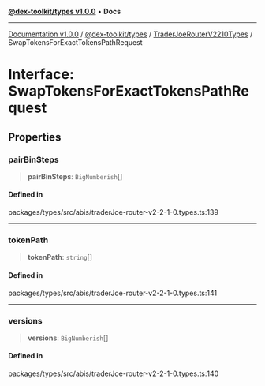[**@dex-toolkit/types v1.0.0**](../../../README.md) • **Docs**

***

[Documentation v1.0.0](../../../../../packages.md) / [@dex-toolkit/types](../../../README.md) / [TraderJoeRouterV2210Types](../README.md) / SwapTokensForExactTokensPathRequest

# Interface: SwapTokensForExactTokensPathRequest

## Properties

### pairBinSteps

> **pairBinSteps**: `BigNumberish`[]

#### Defined in

packages/types/src/abis/traderJoe-router-v2-2-1-0.types.ts:139

***

### tokenPath

> **tokenPath**: `string`[]

#### Defined in

packages/types/src/abis/traderJoe-router-v2-2-1-0.types.ts:141

***

### versions

> **versions**: `BigNumberish`[]

#### Defined in

packages/types/src/abis/traderJoe-router-v2-2-1-0.types.ts:140
